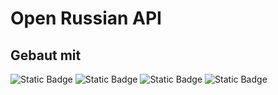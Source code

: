 # Open Russian API

## Gebaut mit

![Static Badge](https://img.shields.io/badge/FastAPI-009485?style=flat-square)
![Static Badge](https://img.shields.io/badge/Vue.js-5CBB85?style=flat-square)
![Static Badge](https://img.shields.io/badge/Docker-1F97EE?style=flat-square)
![Static Badge](https://img.shields.io/badge/nginx-559D02?style=flat-square)
